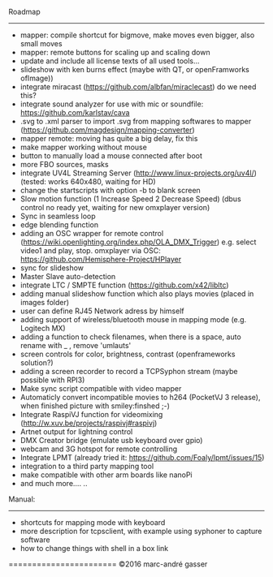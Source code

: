 Roadmap
*******
- mapper: compile shortcut for bigmove, make moves even bigger, also small moves
- mapper: remote buttons for scaling up and scaling down
- update and include all license texts of all used tools...
- slideshow with ken burns effect (maybe with QT, or openFramworks ofImage))
- integrate miracast (https://github.com/albfan/miraclecast) do we need this?
- integrate sound analyzer for use with mic or soundfile: https://github.com/karlstav/cava
- .svg to .xml parser to import .svg from mapping softwares to mapper (https://github.com/magdesign/mapping-converter)
- mapper remote: moving has quite a big delay, fix this
- make mapper working without mouse
- button to manually load a mouse connected after boot
- more FBO sources, masks
- integrate UV4L Streaming Server (http://www.linux-projects.org/uv4l/) (tested: works 640x480, waiting for HD)
- change the startscripts with option -b to blank screen
- Slow motion function (1 Increase Speed 2 Decrease Speed) (dbus control no ready yet, waiting for new omxplayer version)
- Sync in seamless loop 
- edge blending function
- adding an OSC wrapper for remote control (https://wiki.openlighting.org/index.php/OLA_DMX_Trigger) e.g. select video1 and play, stop.
   omxplayer via OSC: https://github.com/Hemisphere-Project/HPlayer
- sync for slideshow
- Master Slave auto-detection
- integrate LTC / SMPTE function (https://github.com/x42/libltc)
- adding manual slideshow function which also plays movies (placed in images folder)
- user can define RJ45 Network adress by himself
- adding support of wireless/bluetooth mouse in mapping mode (e.g. Logitech MX)
- adding a function to check filenames, when there is a space, auto rename with _ , remove 'umlauts'
- screen controls for color, brightness, contrast (openframeworks solution?)
- adding a screen recorder to record a TCPSyphon stream (maybe possible with RPI3)
- Make sync script compatible with video mapper 
- Automaticly convert incompatible movies to h264  (PocketVJ 3 release), when finished picture with smiley:finshed ;-)
- Integrate RaspiVJ function for videomixing (http://w.xuv.be/projects/raspivj#raspivj)
- Artnet output for lightning control
- DMX Creator bridge (emulate usb keyboard over gpio)
- webcam and 3G hotspot for remote controlling
- Integrate LPMT (already tried it: https://github.com/Foaly/lpmt/issues/15)
- integration to a third party mapping tool
- make compatible with other arm boards like nanoPi
- and much more....
..

Manual:
*******
- shortcuts for mapping mode with keyboard
- more description for tcpsclient, with example using syphoner to capture software
- how to change things with shell in a box link

=======================
©2016 marc-andré gasser

